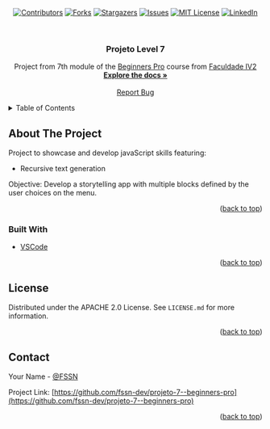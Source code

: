 <!-- PROJECT SHIELDS -->

<div align="center">

[![Contributors][contributors-shield]][contributors-url]
[![Forks][forks-shield]][forks-url]
[![Stargazers][stars-shield]][stars-url]
[![Issues][issues-shield]][issues-url]
[![MIT License][license-shield]][license-url]
[![LinkedIn][linkedin-shield]][linkedin-url]

</div>


<br />

  <h3 align="center">Projeto Level 7</h3>

  <p align="center">
   Project from 7th module of the <a href="https://beginnerspro.faculdadeiv2.com.br/">Beginners Pro</a> course from <a href="https://faculdadeiv2.com.br/">Faculdade IV2</a>
    <br />
    <a href="https://github.com/fssn-dev/projeto-7--beginners-pro"><strong>Explore the docs »</strong></a>
    <br />
    <br />
     <!--
    <a href="https://github.com/othneildrew/Best-README-Template">View Demo</a>
    ·
    -->
    <a href="https://github.com/fssn-dev/projeto-7--beginners-pro/issues">Report Bug</a>
    <!--
    ·
    <a href="#/issues">Request Feature</a>
    <!--
  </p>
</div>

<!-- TABLE OF CONTENTS -->
<details>
  <summary>Table of Contents</summary>
  <ol>
    <li>
      <a href="#about-the-project">About The Project</a>
      <ul>
        <li><a href="#built-with">Built With</a></li>
      </ul>
    </li>
    <li><a href="#license">License</a></li>
    <li><a href="#contact">Contact</a></li>
  </ol>
</details>

<!-- ABOUT THE PROJECT -->
## About The Project

Project to showcase  and develop javaScript skills featuring:

* Recursive text generation 
  
  
Objective: Develop a storytelling app with multiple blocks defined by the user choices on the menu.


<p align="right">(<a href="#top">back to top</a>)</p>


### Built With

* [VSCode](https://code.visualstudio.com/)


<p align="right">(<a href="#top">back to top</a>)</p>


<!-- LICENSE -->
## License

Distributed under the APACHE 2.0 License. See `LICENSE.md` for more information.

<p align="right">(<a href="#top">back to top</a>)</p>


<!-- CONTACT -->
## Contact

Your Name - [@FSSN](https://www.linkedin.com/in/fssn)

Project Link: [https://github.com/fssn-dev/projeto-7--beginners-pro](https://github.com/fssn-dev/projeto-7--beginners-pro)

<p align="right">(<a href="#top">back to top</a>)</p>

<!-- ACKNOWLEDGMENTS -->

<!-- ## Acknowledgments

*[name](url) -->



[contributors-shield]: https://img.shields.io/github/contributors/fssn-dev/projeto-7--beginners-pro.svg?style=for-the-badge
[contributors-url]: https://github.com/fssn-dev/projeto-7--beginners-pro/graphs/contributors
[forks-shield]: https://img.shields.io/github/forks/fssn-dev/projeto-7--beginners-pro.svg?style=for-the-badge
[forks-url]: https://github.com/fssn-dev/projeto-7--beginners-pro/network/members
[stars-shield]: https://img.shields.io/github/stars/fssn-dev/projeto-7--beginners-pro.svg?style=for-the-badge
[stars-url]: https://github.com/fssn-dev/projeto-7--beginners-pro/stargazers
[issues-shield]: https://img.shields.io/github/issues/fssn-dev/projeto-7--beginners-pro.svg?style=for-the-badge
[issues-url]: https://github.com/fssn-dev/projeto-7--beginners-pro/issues
[license-shield]: https://img.shields.io/github/license/fssn-dev/projeto-7--beginners-pro.svg?style=for-the-badge
[license-url]: https://github.com/fssn-dev/projeto-7--beginners-pro/blob/main/License.md
[linkedin-shield]: https://img.shields.io/badge/-LinkedIn-black.svg?style=for-the-badge&logo=linkedin&colorB=555
[linkedin-url]: https://linkedin.com/in/fssn
